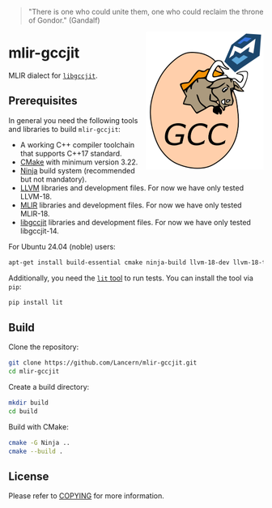 > "There is one who could unite them, one who could reclaim the throne of Gondor."     (Gandalf)


<img src="https://github.com/Lancern/mlir-gccjit/raw/main/logo.png" width="232px" height="273px" align="right" />



# mlir-gccjit

MLIR dialect for [`libgccjit`](https://gcc.gnu.org/onlinedocs/jit/).

## Prerequisites

In general you need the following tools and libraries to build `mlir-gccjit`:

- A working C++ compiler toolchain that supports C++17 standard.
- [CMake] with minimum version 3.22.
- [Ninja] build system (recommended but not mandatory).
- [LLVM] libraries and development files. For now we have only tested LLVM-18.
- [MLIR] libraries and development files. For now we have only tested MLIR-18.
- [libgccjit] libraries and development files. For now we have only tested
  libgccjit-14.

[CMake]: https://cmake.org/
[Ninja]: https://ninja-build.org/
[LLVM]: https://llvm.org/
[MLIR]: https://mlir.llvm.org/
[libgccjit]: https://gcc.gnu.org/onlinedocs/jit/

For Ubuntu 24.04 (noble) users:

```bash
apt-get install build-essential cmake ninja-build llvm-18-dev llvm-18-tools libmlir-18-dev libgccjit-14-dev mlir-18-tools
```

Additionally, you need the [`lit` tool] to run tests. You can install the tool
via `pip`:

```bash
pip install lit
```

[`lit` tool]: https://llvm.org/docs/CommandGuide/lit.html

## Build

Clone the repository:

```bash
git clone https://github.com/Lancern/mlir-gccjit.git
cd mlir-gccjit
```

Create a build directory:

```bash
mkdir build
cd build
```

Build with CMake:

```bash
cmake -G Ninja ..
cmake --build .
```

## License

Please refer to [COPYING](COPYING) for more information.
